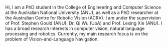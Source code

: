 <!---
permalink: /
title: "About Me"
excerpt: "About me"
author_profile: true
redirect_from: 
  - /about/
  - /about.html
--->

Hi, I am a PhD student in the College of Engineering and Computer Science at the Australian National University (ANU), as well as a PhD researcher at the Australian Centre for Robotic Vision (ACRV). I am under the supervision of Prof. Stephen Gould (ANU), Dr. Qi Wu (UoA) and Prof. Lexing Xie (ANU). I has a broad research interests in computer vision, natural language processing and robotics. Currently, my main research focus is on the problem of Vision-and-Language Navigation.

